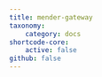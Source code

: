 ```yaml
---
title: mender-gateway
taxonomy:
    category: docs
shortcode-core:
    active: false
github: false
---
```

